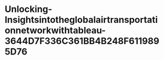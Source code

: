 # Unlocking-Insightsintotheglobalairtransportationnetworkwithtableau-3644D7F336C361BB4B248F6119895D76